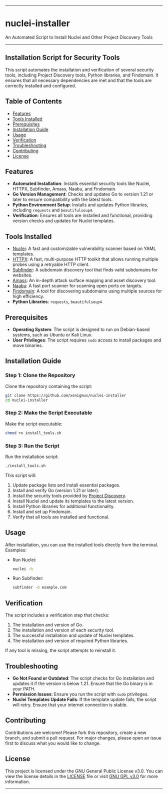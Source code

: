
---

# nuclei-installer
An Automated Script to Install Nuclei and Other Project Discovery Tools

---

## Installation Script for Security Tools

This script automates the installation and verification of several security tools, including Project Discovery tools, Python libraries, and Findomain. It ensures that all necessary dependencies are met and that the tools are correctly installed and configured.

## Table of Contents
- [Features](#features)
- [Tools Installed](#tools-installed)
- [Prerequisites](#prerequisites)
- [Installation Guide](#installation-guide)
- [Usage](#usage)
- [Verification](#verification)
- [Troubleshooting](#troubleshooting)
- [Contributing](#contributing)
- [License](#license)

## Features
- **Automated Installation**: Installs essential security tools like Nuclei, HTTPX, Subfinder, Amass, Naabu, and Findomain.
- **Go Version Management**: Checks and updates Go to version 1.21 or later to ensure compatibility with the latest tools.
- **Python Environment Setup**: Installs and updates Python libraries, including `requests` and `beautifulsoup4`.
- **Verification**: Ensures all tools are installed and functional, providing version checks and updates for Nuclei templates.

## Tools Installed
- [Nuclei](https://github.com/projectdiscovery/nuclei): A fast and customizable vulnerability scanner based on YAML templates.
- [HTTPX](https://github.com/projectdiscovery/httpx): A fast, multi-purpose HTTP toolkit that allows running multiple probes using a retryable HTTP client.
- [Subfinder](https://github.com/projectdiscovery/subfinder): A subdomain discovery tool that finds valid subdomains for websites.
- [Amass](https://github.com/OWASP/Amass): An in-depth attack surface mapping and asset discovery tool.
- [Naabu](https://github.com/projectdiscovery/naabu): A fast port scanner for scanning open ports on targets.
- [Findomain](https://github.com/findomain/findomain): A tool for discovering subdomains using multiple sources for high efficiency.
- **Python Libraries**: `requests`, `beautifulsoup4`

## Prerequisites
- **Operating System**: The script is designed to run on Debian-based systems, such as Ubuntu or Kali Linux.
- **User Privileges**: The script requires `sudo` access to install packages and move binaries.

## Installation Guide
### Step 1: Clone the Repository
Clone the repository containing the script:
```bash
git clone https://github.com/xenigmus/nuclei-installer
cd nuclei-installer
```

### Step 2: Make the Script Executable
Make the script executable:
```bash
chmod +x install_tools.sh
```

### Step 3: Run the Script
Run the installation script:
```bash
./install_tools.sh
```

This script will:
1. Update package lists and install essential packages.
2. Install and verify Go (version 1.21 or later).
3. Install the security tools provided by [Project Discovery](https://projectdiscovery.io/).
4. Install Nuclei and update its templates to the latest version.
5. Install Python libraries for additional functionality.
6. Install and set up Findomain.
7. Verify that all tools are installed and functional.

## Usage
After installation, you can use the installed tools directly from the terminal. Examples:
- Run Nuclei:
  ```bash
  nuclei -h
  ```
- Run Subfinder:
  ```bash
  subfinder -d example.com
  ```

## Verification
The script includes a verification step that checks:
1. The installation and version of Go.
2. The installation and version of each security tool.
3. The successful installation and update of Nuclei templates.
4. The installation and version of required Python libraries.

If any tool is missing, the script attempts to reinstall it.

## Troubleshooting
- **Go Not Found or Outdated**: The script checks for Go installation and updates it if the version is below 1.21. Ensure that the Go binary is in your PATH.
- **Permission Issues**: Ensure you run the script with `sudo` privileges.
- **Nuclei Templates Update Fails**: If the template update fails, the script will retry. Ensure that your internet connection is stable.

## Contributing
Contributions are welcome! Please fork this repository, create a new branch, and submit a pull request. For major changes, please open an issue first to discuss what you would like to change.

## License
This project is licensed under the GNU General Public License v3.0. You can view the license details in the [LICENSE](LICENSE) file or visit [GNU GPL v3.0](https://www.gnu.org/licenses/gpl-3.0.html) for more information.

---